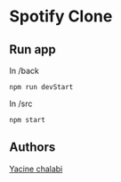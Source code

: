 # Spotify Clone

## Run app

In /back

```
npm run devStart
```

In /src

```
npm start
```

## Authors

[Yacine chalabi](https://www.yacinechalabi.fr)
